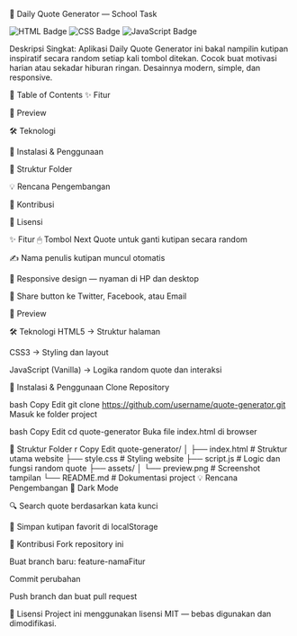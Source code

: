 💬 Daily Quote Generator — School Task

![HTML Badge](https://img.shields.io/badge/HTML5-E34F26?style=for-the-badge&logo=html5&logoColor=white)
![CSS Badge](https://img.shields.io/badge/CSS3-1572B6?style=for-the-badge&logo=css3&logoColor=white)
![JavaScript Badge](https://img.shields.io/badge/JavaScript-F7DF1E?style=for-the-badge&logo=javascript&logoColor=black)

Deskripsi Singkat:
Aplikasi Daily Quote Generator ini bakal nampilin kutipan inspiratif secara random setiap kali tombol ditekan.
Cocok buat motivasi harian atau sekadar hiburan ringan.
Desainnya modern, simple, dan responsive.

📑 Table of Contents
✨ Fitur

📸 Preview

🛠️ Teknologi

🚀 Instalasi & Penggunaan

📂 Struktur Folder

💡 Rencana Pengembangan

🤝 Kontribusi

📜 Lisensi

✨ Fitur
🖱 Tombol Next Quote untuk ganti kutipan secara random

✍ Nama penulis kutipan muncul otomatis

📱 Responsive design — nyaman di HP dan desktop

🔗 Share button ke Twitter, Facebook, atau Email

📸 Preview


🛠️ Teknologi
HTML5 → Struktur halaman

CSS3 → Styling dan layout

JavaScript (Vanilla) → Logika random quote dan interaksi

🚀 Instalasi & Penggunaan
Clone Repository

bash
Copy
Edit
git clone https://github.com/username/quote-generator.git
Masuk ke folder project

bash
Copy
Edit
cd quote-generator
Buka file index.html di browser

📂 Struktur Folder
r
Copy
Edit
quote-generator/
│
├── index.html        # Struktur utama website
├── style.css         # Styling website
├── script.js         # Logic dan fungsi random quote
├── assets/
│   └── preview.png   # Screenshot tampilan
└── README.md         # Dokumentasi project
💡 Rencana Pengembangan
🌙 Dark Mode

🔍 Search quote berdasarkan kata kunci

💾 Simpan kutipan favorit di localStorage

🤝 Kontribusi
Fork repository ini

Buat branch baru: feature-namaFitur

Commit perubahan

Push branch dan buat pull request

📜 Lisensi
Project ini menggunakan lisensi MIT — bebas digunakan dan dimodifikasi.
